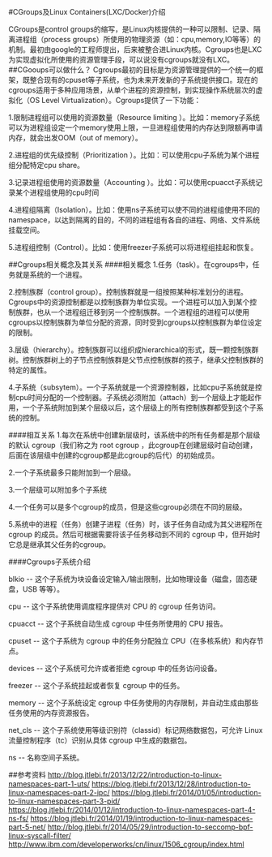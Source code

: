 <!--Meta
category:售前培训
title:CGroups及容器介绍
DO NOT Delete Meta Above -->

#CGroups及Linux Containers(LXC/Docker)介绍

CGroups是control groups的缩写，是Linux内核提供的一种可以限制、记录、隔离进程组（process groups）所使用的物理资源（如：cpu,memory,IO等等）的机制。最初由google的工程师提出，后来被整合进Linux内核。Cgroups也是LXC为实现虚拟化所使用的资源管理手段，可以说没有cgroups就没有LXC。
##CGooups可以做什么？
Cgroups最初的目标是为资源管理提供的一个统一的框架，既整合现有的cpuset等子系统，也为未来开发新的子系统提供接口。现在的cgroups适用于多种应用场景，从单个进程的资源控制，到实现操作系统层次的虚拟化（OS Level Virtualization）。Cgroups提供了一下功能：

1.限制进程组可以使用的资源数量（Resource limiting ）。比如：memory子系统可以为进程组设定一个memory使用上限，一旦进程组使用的内存达到限额再申请内存，就会出发OOM（out of memory）。

2.进程组的优先级控制（Prioritization ）。比如：可以使用cpu子系统为某个进程组分配特定cpu share。

3.记录进程组使用的资源数量（Accounting ）。比如：可以使用cpuacct子系统记录某个进程组使用的cpu时间

4.进程组隔离（Isolation）。比如：使用ns子系统可以使不同的进程组使用不同的namespace，以达到隔离的目的，不同的进程组有各自的进程、网络、文件系统挂载空间。

5.进程组控制（Control）。比如：使用freezer子系统可以将进程组挂起和恢复。

##Cgroups相关概念及其关系
####相关概念
1.任务（task）。在cgroups中，任务就是系统的一个进程。

2.控制族群（control group）。控制族群就是一组按照某种标准划分的进程。Cgroups中的资源控制都是以控制族群为单位实现。一个进程可以加入到某个控制族群，也从一个进程组迁移到另一个控制族群。一个进程组的进程可以使用cgroups以控制族群为单位分配的资源，同时受到cgroups以控制族群为单位设定的限制。

3.层级（hierarchy）。控制族群可以组织成hierarchical的形式，既一颗控制族群树。控制族群树上的子节点控制族群是父节点控制族群的孩子，继承父控制族群的特定的属性。

4.子系统（subsytem）。一个子系统就是一个资源控制器，比如cpu子系统就是控制cpu时间分配的一个控制器。子系统必须附加（attach）到一个层级上才能起作用，一个子系统附加到某个层级以后，这个层级上的所有控制族群都受到这个子系统的控制。

####相互关系
1.每次在系统中创建新层级时，该系统中的所有任务都是那个层级的默认 cgroup（我们称之为 root cgroup ，此cgroup在创建层级时自动创建，后面在该层级中创建的cgroup都是此cgroup的后代）的初始成员。

2.一个子系统最多只能附加到一个层级。

3.一个层级可以附加多个子系统

4.一个任务可以是多个cgroup的成员，但是这些cgroup必须在不同的层级。

5.系统中的进程（任务）创建子进程（任务）时，该子任务自动成为其父进程所在 cgroup 的成员。然后可根据需要将该子任务移动到不同的 cgroup 中，但开始时它总是继承其父任务的cgroup。

####Cgroups子系统介绍

blkio -- 这个子系统为块设备设定输入/输出限制，比如物理设备（磁盘，固态硬盘，USB 等等）。

cpu -- 这个子系统使用调度程序提供对 CPU 的 cgroup 任务访问。

cpuacct -- 这个子系统自动生成 cgroup 中任务所使用的 CPU 报告。

cpuset -- 这个子系统为 cgroup 中的任务分配独立 CPU（在多核系统）和内存节点。

devices -- 这个子系统可允许或者拒绝 cgroup 中的任务访问设备。

freezer -- 这个子系统挂起或者恢复 cgroup 中的任务。

memory -- 这个子系统设定 cgroup 中任务使用的内存限制，并自动生成由那些任务使用的内存资源报告。

net_cls -- 这个子系统使用等级识别符（classid）标记网络数据包，可允许 Linux 流量控制程序（tc）识别从具体 cgroup 中生成的数据包。

ns -- 名称空间子系统。

##参考资料
http://blog.jtlebi.fr/2013/12/22/introduction-to-linux-namespaces-part-1-uts/
https://blog.jtlebi.fr/2013/12/28/introduction-to-linux-namespaces-part-2-ipc/
https://blog.jtlebi.fr/2014/01/05/introduction-to-linux-namespaces-part-3-pid/
https://blog.jtlebi.fr/2014/01/12/introduction-to-linux-namespaces-part-4-ns-fs/
https://blog.jtlebi.fr/2014/01/19/introduction-to-linux-namespaces-part-5-net/
http://blog.jtlebi.fr/2014/05/29/introduction-to-seccomp-bpf-linux-syscall-filter/
http://www.ibm.com/developerworks/cn/linux/1506_cgroup/index.html
